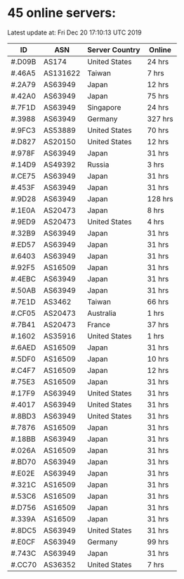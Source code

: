 # 45 online servers:

Latest update at: Fri Dec 20 17:10:13 UTC 2019

| ID | ASN | Server Country | Online |
| -- | --- | -------------- | ------ |
| #.D09B | AS174 | United States | 24 hrs |
| #.46A5 | AS131622 | Taiwan | 7 hrs |
| #.2A79 | AS63949 | Japan | 12 hrs |
| #.42A0 | AS63949 | Japan | 75 hrs |
| #.7F1D | AS63949 | Singapore | 24 hrs |
| #.3988 | AS63949 | Germany | 327 hrs |
| #.9FC3 | AS53889 | United States | 70 hrs |
| #.D827 | AS20150 | United States | 12 hrs |
| #.978F | AS63949 | Japan | 31 hrs |
| #.14D9 | AS49392 | Russia | 3 hrs |
| #.CE75 | AS63949 | Japan | 31 hrs |
| #.453F | AS63949 | Japan | 31 hrs |
| #.9D28 | AS63949 | Japan | 128 hrs |
| #.1E0A | AS20473 | Japan | 8 hrs |
| #.9ED9 | AS20473 | United States | 4 hrs |
| #.32B9 | AS63949 | Japan | 31 hrs |
| #.ED57 | AS63949 | Japan | 31 hrs |
| #.6403 | AS63949 | Japan | 31 hrs |
| #.92F5 | AS16509 | Japan | 31 hrs |
| #.4EBC | AS63949 | Japan | 31 hrs |
| #.50AB | AS63949 | Japan | 31 hrs |
| #.7E1D | AS3462 | Taiwan | 66 hrs |
| #.CF05 | AS20473 | Australia | 1 hrs |
| #.7B41 | AS20473 | France | 37 hrs |
| #.1602 | AS35916 | United States | 1 hrs |
| #.6AED | AS16509 | Japan | 31 hrs |
| #.5DF0 | AS16509 | Japan | 10 hrs |
| #.C4F7 | AS16509 | Japan | 12 hrs |
| #.75E3 | AS16509 | Japan | 31 hrs |
| #.17F9 | AS63949 | United States | 31 hrs |
| #.4017 | AS63949 | United States | 31 hrs |
| #.8BD3 | AS63949 | United States | 31 hrs |
| #.7876 | AS16509 | Japan | 31 hrs |
| #.18BB | AS63949 | Japan | 31 hrs |
| #.026A | AS16509 | Japan | 31 hrs |
| #.BD70 | AS63949 | Japan | 31 hrs |
| #.E02E | AS63949 | Japan | 31 hrs |
| #.321C | AS16509 | Japan | 31 hrs |
| #.53C6 | AS16509 | Japan | 31 hrs |
| #.D756 | AS16509 | Japan | 31 hrs |
| #.339A | AS16509 | Japan | 31 hrs |
| #.8DC5 | AS63949 | United States | 31 hrs |
| #.E0CF | AS63949 | Germany | 99 hrs |
| #.743C | AS63949 | Japan | 31 hrs |
| #.CC70 | AS36352 | United States | 7 hrs |

